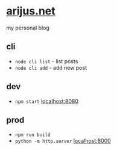 # [arijus.net](https://arijus.net)

my personal blog

## cli

* `node cli list` - list posts
* `node cli add` - add new post

## dev

* `npm start` [localhost:8080](http://localhost:8000)

## prod

* `npm run build`
* `python -m http.server` [localhost:8000](http://localhost:8000)

